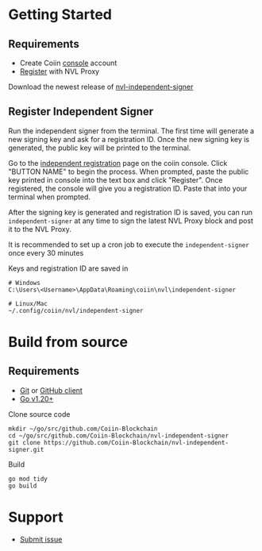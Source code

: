 # Getting Started

## Requirements
* Create Coiin [console](https://coiin.io/console) account
* [Register](https://coiin.io/console/verificationnodes) with NVL Proxy

Download the newest release of [nvl-independent-signer](https://github.com/Coiin-Blockchain/nvl-independent-signer/releases)

## Register Independent Signer

Run the independent signer from the terminal. The first time will generate a new signing key and ask
for a registration ID. Once the new signing key is generated, the public key will be printed to the terminal.

Go to the [independent registration](https://coiin.io/console/validationnodes) page on the coiin console. Click "BUTTON NAME" to begin the process. 
When prompted, paste the public key printed in console into the text box and click "Register". Once
registered, the console will give you a registration ID. Paste that into your terminal when prompted.

After the signing key is generated and registration ID is saved, you can run `independent-signer` at any
time to sign the latest NVL Proxy block and post it to the NVL Proxy.

It is recommended to set up a cron job to execute the `independent-signer` once every 30 minutes

Keys and registration ID are saved in

    # Windows
    C:\Users\<Username>\AppData\Roaming\coiin\nvl\independent-signer
    
    # Linux/Mac
    ~/.config/coiin/nvl/independent-signer

# Build from source

## Requirements
* [Git](https://git-scm.com/) or [GitHub client](https://desktop.github.com/)
* [Go v1.20+](https://go.dev/dl/)


Clone source code

    mkdir ~/go/src/github.com/Coiin-Blockchain
    cd ~/go/src/github.com/Coiin-Blockchain/nvl-independent-signer
    git clone https://github.com/Coiin-Blockchain/nvl-independent-signer.git

Build

    go mod tidy
    go build

# Support

* [Submit issue](https://github.com/Coiin-Blockchain/nvl-independent-signer/issues)
